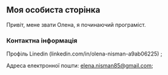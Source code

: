   
##  Моя особиста сторінка
Привіт, мене звати  Олена,  я починаючий  програміст.

### Контактна інформація

Профіль Linedin
(linkedin.com/in/olena-nisman-a9ab06225) ;

Адреса електронної пошти:
elena.nisman85@gmail.com;



